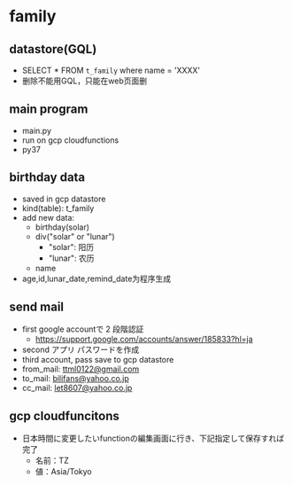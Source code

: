 # family

## datastore(GQL)
 - SELECT * FROM `t_family` where name = 'XXXX'
 - 删除不能用GQL，只能在web页面删

## main program
 - main.py
 - run on gcp cloudfunctions
 - py37

## birthday data
 - saved in gcp datastore
 - kind(table): t_family
 - add new data: 
    - birthday(solar)
    - div("solar" or "lunar")
      - "solar": 阳历
      - "lunar": 农历
    - name
  - age,id,lunar_date,remind_date为程序生成

## send mail
 - first google accountで 2 段階認証
   - https://support.google.com/accounts/answer/185833?hl=ja
 - second アプリ パスワードを作成
 - third account, pass save to gcp datastore
 - from_mail: ttml0122@gmail.com
 - to_mail: bilifans@yahoo.co.jp
 - cc_mail: let8607@yahoo.co.jp

## gcp cloudfuncitons
 - 日本時間に変更したいfunctionの編集画面に行き、下記指定して保存すれば完了
   - 名前：TZ
   - 値：Asia/Tokyo

